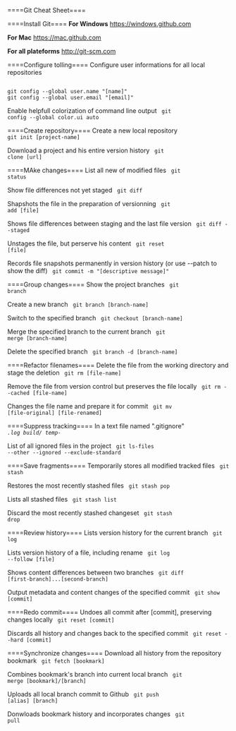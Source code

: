 ====Git Cheat Sheet====

====Install Git====
**For Windows**
https://windows.github.com

**For Mac**
https://mac.github.com

**For all plateforms**
http://git-scm.com


====Configure tolling====
Configure user informations for all local repositories

<code bash>
git config --global user.name "[name]"
git config --global user.email "[email]"
</code>

Enable helpfull colorization of command line output
<code bash>
git config --global color.ui auto
</code>

====Create repository====
Create a new local repository
<code bash>
git init [project-name]
</code>

Download a project and his entire version history
<code bash>
git clone [url]
</code>

====MAke changes====
List all new of modified files
<code bash>
git status
</code>

Show file differences not yet staged
<code bash>
git diff
</code>

Shapshots the file in the preparation of versionning
<code bash>
git add [file]
</code>

Shows file differences between staging and the last file version
<code bash>
git diff --staged
</code>

Unstages the file, but perserve his content
<code bash>
git reset [file]
</code>

Records file snapshots permanently in version history (or use --patch to show the diff)
<code bash>
git commit -m "[descriptive message]"
</code>

====Group changes====
Show the project branches
<code bash>
git branch
</code>

Create a new branch
<code bash>
git branch [branch-name]
</code>

Switch to the specified branch
<code bash>
git checkout [branch-name]
</code>

Merge the specified branch to the current branch
<code bash>
git merge [branch-name]
</code>

Delete the specified branch
<code bash>
git branch -d [branch-name]
</code>

====Refactor filenames====
Delete the file from the working directory and stage the deletion
<code bash>
git rm [file-name]
</code>

Remove the file from version control but preserves the file locally
<code bash>
git rm --cached [file-name]
</code>

Changes the file name and prepare it for commit
<code bash>
git mv [file-original] [file-renamed]
</code>

====Suppress tracking====
In a text file named ".gitignore"
<code>
*.log
build/
temp-*
</code>

List of all ignored files in the project
<code bash>
git ls-files --other --ignored --exclude-standard
</code>

====Save fragments====
Temporarily stores all modified tracked files
<code bash>
git stash
</code>

Restores the most recently stashed files
<code bash>
git stash pop
</code>

Lists all stashed files
<code bash>
git stash list
</code>

Discard the most recently stashed changeset
<code bash>
git stash drop
</code>

====Review history====
Lists version history for the current branch
<code bash>
git log
</code>

Lists version history of a file, including rename
<code bash>
git log --follow [file]
</code>

Shows content differences between two branches
<code bash>
git diff [first-branch]...[second-branch]
</code>

Output metadata and content changes of the specified commit
<code bash>
git show [commit]
</code>

====Redo commit====
Undoes all commit after [commit], preserving changes locally
<code bash>
git reset [commit]
</code>

Discards all history and changes back to the specified commit
<code bash>
git reset --hard [commit]
</code>

====Synchronize changes====
Download all history from the repository bookmark
<code bash>
git fetch [bookmark]
</code>

Combines bookmark's branch into current local branch
<code bash>
git merge [bookmark]/[branch]
</code>

Uploads all local branch commit to Github
<code bash>
git push [alias] [branch]
</code>

Donwloads bookmark history and incorporates changes
<code bash>
git pull
</code>
